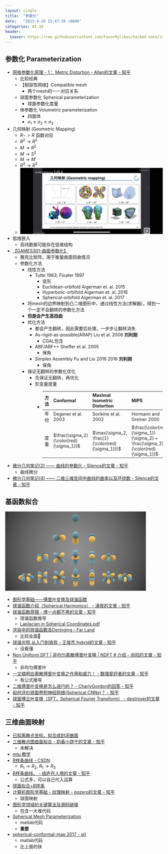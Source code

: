 ```yaml
---
layout: single
title:  "参数化"
date:   "2023-9-28 15:47:38 +0800"
categories: AI 3d
header:
  teaser: https://raw.githubusercontent.com/FavorMylikes/hackmd-note/img/imgd04569fbaac510add8cd8a9b507021e.jpg
---
```


## 参数化 Parameterization

- [网格参数化原理 - 1： Metric Distortion - Allan的文章 - 知乎](https://zhuanlan.zhihu.com/p/255169637)
  - 比较经典
  - 【相容性网络】Compatible mesh
    - 两个mesh的一一对应关系
  - 球面参数化 Spherical parameterization
    - 球面参数化度量
  - 体参数化 Volumetric parameterization
    - 四面体
    - $\sigma_1\ge\sigma_2\ge\sigma_3$
- 几何映射 (Geometric Mapping)
  - $R->R$ 函数对应
  - $R^2\rightarrow R^2$
  - $M\rightarrow R^2$
  - $M\rightarrow S^2$
  - $M\rightarrow M'$
  - $R^3\rightarrow R^3$
  - <img src="https://raw.githubusercontent.com/FavorMylikes/hackmd-note/img/imgd04569fbaac510add8cd8a9b507021e.jpg" alt="d04569fbaac510add8cd8a9b507021e"/>
- 低维嵌入
  - 高纬数据可能存在低维结构
- [【GAMES301-曲面参数化】](https://www.bilibili.com/video/BV18T411P7hT/?share_source=copy_web)
  - 雅克比矩阵，用于衡量曲面扭曲情况
  - 参数化方法
    - 线性方法
      - Tutte 1963; Floater 1997
        - 变形
        - Euclidean-orbifold Aigerman et. al. 2015
        - Hyperbolic-orbifold Aigerman et. al. 2016
        - Spherical-orbifold Aigerman et. al. 2017
    - 将mesh的边界映射到凸二维图形中，通过线性方法(求解器)，得到一个一定不会翻转的参数化方法
    - **但是会产生高扭曲**
    - 优化方法
      - 都会产生翻转，因此需要后处理，一步步让翻转消失
      - As-rigid-as-possible(ARAP) Liu et al. 2008 **刘利刚**
        - CGAL包含
      - ABF/ABF++ Sheffer et al. 2005
        - 保角
      - Simplex Assembly Fu and Liu 2016 2016 **刘利刚**
        - 保角
    - 保证无翻转的参数化优化
      - 先保证无翻转，再优化
      - 形变量度量
        - |方法|Conformal|Maximal Isometric Distortion|MIPS|isometric|Symmetric Dirichlet energy|
          |-|-|-|-|-|-|
          |年份|Degener et al. 2003|Sorikine et al. 2002|Hormann and Greiner 2000|Aigermann et al. 2014|Smith and Schaefer 2015|
          |度量|$\frac{\sigma_2}{\color{red}{\sigma_1}}$|$\max(\sigma_2, \frac{1}{\color{red}{\sigma_1}})$|$\frac{\color{red}{\sigma_1}}{\sigma_2} + \frac{\sigma_2}{\color{red}{\sigma_1}}$|$\sqrt{\sigma_2^2+\frac{1}{\color{red}{\sigma_1^2}}}$|$\sigma_2^2+\frac{1}{\color{red}{\sigma_1^2}}+{\color{red}{\sigma_1^2}}+\frac{1}{\sigma_2^2}$|
- [微分几何笔记(2) —— 曲线的参数化 - Silence的文章 - 知乎](https://zhuanlan.zhihu.com/p/89934333)
  - 曲线微分
- [微分几何笔记(4) —— 二维三维空间中曲线的曲率以及环绕数 - Silence的文章 - 知乎](https://zhuanlan.zhihu.com/p/89975877)

## 基函数拟合

<img src="https://raw.githubusercontent.com/FavorMylikes/hackmd-note/img/img1696341320569.jpg" alt="1696341320569"/>

- [图形学基础——傅里叶变换及球谐函数](https://juejin.cn/post/7089391423362957325)
- [球谐函数介绍（Spherical Harmonics） - 浦夜的文章 - 知乎](https://zhuanlan.zhihu.com/p/351289217)
- [球谐函数原理 - 爅一点都不黑的文章 - 知乎](https://zhuanlan.zhihu.com/p/655283202)
  - 球谐函数推导
  - [Laplacian in Spherical Coordinates.pdf](https://link.zhihu.com/?target=https%3A//ulyanadupletsa.github.io/SphericalCoordinates.pdf)
- [渲染中的球谐函数及Deringing - Far Land](http://2uv.xyz/post/maths/sh/#-%E7%90%83%E8%B0%90%E5%87%BD%E6%95%B0)
  - 比较全面🤙
- [球谐光照 从入门到放弃 - 王俊杰 hybrid的文章 - 知乎](https://zhuanlan.zhihu.com/p/401892655)
  - 没看懂
- [Non Uniform DFT | 非均匀离散傅里叶变换 | NDFT # 介绍 - 向阳的文章 - 知乎](https://zhuanlan.zhihu.com/p/348240324)
  - 非均匀傅里叶
- [一文搞明白离散傅里叶变换之作用和威力！ - 数理爱好者的文章 - 知乎](https://zhuanlan.zhihu.com/p/423540067)
  - 有公式推导
- [二维傅里叶变换是怎么进行的？ - CharlyGordon的回答 - 知乎](https://www.zhihu.com/question/22611929/answer/341436331)
- [如何评价球面卷积神经网络(Spherical CNNs)？ - 知乎](https://www.zhihu.com/question/68713342)
- [球面傅立叶变换（SFT，Spherical Fourier Transform） - destroyer的文章 - 知乎](https://zhuanlan.zhihu.com/p/660428438)

## 三维曲面映射

- [已知离散点坐标，拟合成封闭曲面](https://www.ilovematlab.cn/thread-288157-1-1.html?_dsign=f69799a5)
- [三维散点图曲面拟合 - 奶香小饼干的文章 - 知乎](https://zhuanlan.zhihu.com/p/607755371)
  - 未解决
- [mtu 教学](https://pages.mtu.edu/~shene/COURSES/cs3621/NOTES/surface/bspline-construct.html)
- [B样条曲线 - CSDN](https://blog.csdn.net/qq_37340588/article/details/128181123)
  - $R_1\rightarrow R_2$, $R_1\rightarrow R_3$
- [B样条曲线。 - 结庐在人境的文章 - 知乎](https://zhuanlan.zhihu.com/p/528642680)
  - 公式多，可以自己代入运算
- [球面拟合+B样条](https://github.com/supuo/b-spline)
- [计算机图形学基础 - 纹理映射 - pozero的文章 - 知乎](https://zhuanlan.zhihu.com/p/468238804)
  - 球面映射
- [图形学领域的关键算法及源码链接](https://blog.csdn.net/pizibing880909/article/details/28910835)
  - 包含一大堆代码
- [Spherical Mesh Parameterization](https://www.numerical-tours.com/matlab/meshdeform_2_parameterization_sphere/)
  - matlab代码
  - **重要**
- [spherical-conformal-map 2017 - git](https://github.com/garyptchoi/spherical-conformal-map#spherical-conformal-map)
  - matlab代码
  - 比上面的快
